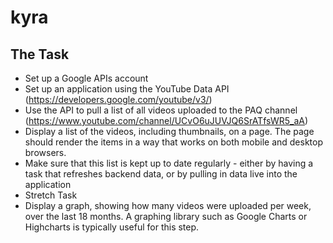 # kyra

## The Task
- Set up a Google APIs account
- Set up an application using the YouTube Data API (https://developers.google.com/youtube/v3/)
- Use the API to pull a list of all videos uploaded to the PAQ channel (https://www.youtube.com/channel/UCvO6uJUVJQ6SrATfsWR5_aA)
- Display a list of the videos, including thumbnails, on a page. The page should render the items in a way that works on both mobile and desktop browsers.
- Make sure that this list is kept up to date regularly - either by having a task that refreshes backend data, or by pulling in data live into the application
- Stretch Task
- Display a graph, showing how many videos were uploaded per week, over the last 18 months. A graphing library such as Google Charts or Highcharts is typically useful for this step.
